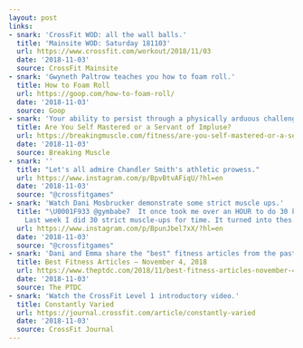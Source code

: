 ```yaml
---
layout: post
links:
- snark: 'CrossFit WOD: all the wall balls.'
  title: 'Mainsite WOD: Saturday 181103'
  url: https://www.crossfit.com/workout/2018/11/03
  date: '2018-11-03'
  source: CrossFit Mainsite
- snark: 'Gwyneth Paltrow teaches you how to foam roll.'
  title: How to Foam Roll
  url: https://goop.com/how-to-foam-roll/
  date: '2018-11-03'
  source: Goop
- snark: 'Your ability to persist through a physically arduous challenge is a good predictor of future happiness.'
  title: Are You Self Mastered or a Servant of Impluse?
  url: https://breakingmuscle.com/fitness/are-you-self-mastered-or-a-servant-of-impluse
  date: '2018-11-03'
  source: Breaking Muscle
- snark: ''
  title: "Let's all admire Chandler Smith's athletic prowess."
  url: https://www.instagram.com/p/BpvBtvAFiqU/?hl=en
  date: '2018-11-03'
  source: "@crossfitgames"
- snark: 'Watch Dani Mosbrucker demonstrate some strict muscle ups.'
  title: "\U0001F933 @gymbabe7  It once took me over an HOUR to do 30 kipping MU....
    Last week I did 30 strict muscle-ups for time. It turned into thes..."
  url: https://www.instagram.com/p/BpunJbel7xX/?hl=en
  date: '2018-11-03'
  source: "@crossfitgames"
- snark: 'Dani and Emma share the "best" fitness articles from the past week.'
  title: Best Fitness Articles — November 4, 2018
  url: https://www.theptdc.com/2018/11/best-fitness-articles-november-4-2018/
  date: '2018-11-03'
  source: The PTDC
- snark: 'Watch the CrossFit Level 1 introductory video.'
  title: Constantly Varied
  url: https://journal.crossfit.com/article/constantly-varied
  date: '2018-11-03'
  source: CrossFit Journal
---
```

